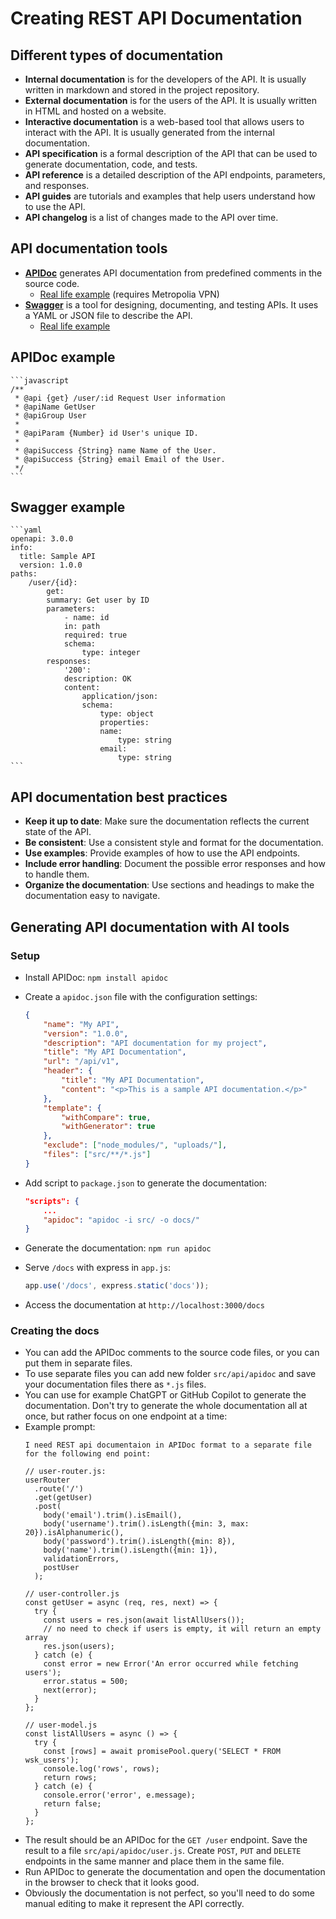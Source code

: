 # Creating REST API Documentation

## Different types of documentation

- **Internal documentation** is for the developers of the API. It is usually written in markdown and stored in the project repository.
- **External documentation** is for the users of the API. It is usually written in HTML and hosted on a website.
- **Interactive documentation** is a web-based tool that allows users to interact with the API. It is usually generated from the internal documentation.
- **API specification** is a formal description of the API that can be used to generate documentation, code, and tests.
- **API reference** is a detailed description of the API endpoints, parameters, and responses.
- **API guides** are tutorials and examples that help users understand how to use the API.
- **API changelog** is a list of changes made to the API over time.

## API documentation tools

- **[APIDoc](https://apidocjs.com/)**  generates API documentation from predefined comments in the source code.
   - [Real life example](https://10.120.32.94/media-api/) (requires Metropolia VPN)
- **[Swagger](https://swagger.io/solutions/api-documentation/)** is a tool for designing, documenting, and testing APIs. It uses a YAML or JSON file to describe the API.
   - [Real life example](http://lipas.cc.jyu.fi/api/index.html)

## APIDoc example

    ```javascript
    /**
     * @api {get} /user/:id Request User information
     * @apiName GetUser
     * @apiGroup User
     *
     * @apiParam {Number} id User's unique ID.
     *
     * @apiSuccess {String} name Name of the User.
     * @apiSuccess {String} email Email of the User.
     */
    ```

## Swagger example

    ```yaml
    openapi: 3.0.0
    info:
      title: Sample API
      version: 1.0.0
    paths:
        /user/{id}:
            get:
            summary: Get user by ID
            parameters:
                - name: id
                in: path
                required: true
                schema:
                    type: integer
            responses:
                '200':
                description: OK
                content:
                    application/json:
                    schema:
                        type: object
                        properties:
                        name:
                            type: string
                        email:
                            type: string
    ```

## API documentation best practices

- **Keep it up to date**: Make sure the documentation reflects the current state of the API.
- **Be consistent**: Use a consistent style and format for the documentation.
- **Use examples**: Provide examples of how to use the API endpoints.
- **Include error handling**: Document the possible error responses and how to handle them.
- **Organize the documentation**: Use sections and headings to make the documentation easy to navigate.

## Generating API documentation with AI tools

### Setup

- Install APIDoc: `npm install apidoc`
- Create a `apidoc.json` file with the configuration settings: 
    
    ```json
    {
        "name": "My API",
        "version": "1.0.0",
        "description": "API documentation for my project",
        "title": "My API Documentation",
        "url": "/api/v1",
        "header": {
            "title": "My API Documentation",
            "content": "<p>This is a sample API documentation.</p>"
        },
        "template": {
            "withCompare": true,
            "withGenerator": true
        },
        "exclude": ["node_modules/", "uploads/"],
        "files": ["src/**/*.js"]
    }
    ```
- Add script to `package.json` to generate the documentation: 
    
    ```json
    "scripts": {
        ...
        "apidoc": "apidoc -i src/ -o docs/"
    }
    ```
- Generate the documentation: `npm run apidoc`
- Serve `/docs` with express in `app.js`: 

    ```javascript
    app.use('/docs', express.static('docs'));
    ```
- Access the documentation at `http://localhost:3000/docs`

### Creating the docs
- You can add the APIDoc comments to the source code files, or you can put them in separate files.
- To use separate files you can add new folder `src/api/apidoc` and save your documentation files there as `*.js` files.
- You can use for example ChatGPT or GitHub Copilot to generate the documentation. Don't try to generate the whole documentation all at once, but rather focus on one endpoint at a time: 
- Example prompt:
    ```text
    I need REST api documentaion in APIDoc format to a separate file for the following end point:
    
    // user-router.js:
    userRouter
      .route('/')
      .get(getUser)
      .post(
        body('email').trim().isEmail(),
        body('username').trim().isLength({min: 3, max: 20}).isAlphanumeric(),
        body('password').trim().isLength({min: 8}),
        body('name').trim().isLength({min: 1}),
        validationErrors,
        postUser
      );
    
    // user-controller.js
    const getUser = async (req, res, next) => {
      try {
        const users = res.json(await listAllUsers());
        // no need to check if users is empty, it will return an empty array
        res.json(users);
      } catch (e) {
        const error = new Error('An error occurred while fetching users');
        error.status = 500;
        next(error);
      }
    };
    
    // user-model.js
    const listAllUsers = async () => {
      try {
        const [rows] = await promisePool.query('SELECT * FROM wsk_users');
        console.log('rows', rows);
        return rows;
      } catch (e) {
        console.error('error', e.message);
        return false;
      }
    };
    
    ```
- The result should be an APIDoc for the `GET /user` endpoint. Save the result to a file `src/api/apidoc/user.js`. Create `POST`,  `PUT` and `DELETE` endpoints in the same manner and place them in the same file. 
- Run APIDoc to generate the documentation and open the documentation in the browser to check that it looks good.
- Obviously the documentation is not perfect, so you'll need to do some manual editing to make it represent the API correctly.
